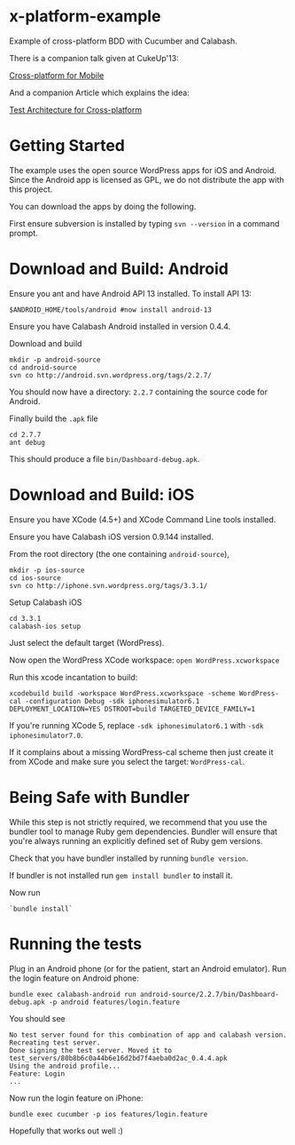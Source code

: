 x-platform-example
==================

Example of cross-platform BDD with Cucumber and Calabash.

There is a companion talk given at CukeUp'13:

[Cross-platform for Mobile](http://skillsmatter.com/podcast/java-jee/cross-platform-and-end-to-end-bdd-for-mobile)


And a companion Article which explains the idea:

[Test Architecture for Cross-platform](https://github.com/calabash/calabash-ios/blob/0.9.x/calabash-cucumber/doc/x-platform-testing.md)


Getting Started
===============

The example uses the open source WordPress apps for iOS and Android. Since the Android app is licensed as GPL, we do not distribute the app with this project.

You can download the apps by doing the following.

First ensure subversion is installed by typing `svn --version` in a command prompt.

# Download and Build: Android

Ensure you ant and have Android API 13 installed.  To install API 13:

    $ANDROID_HOME/tools/android #now install android-13

Ensure you have Calabash Android installed in version 0.4.4.

Download and build

    mkdir -p android-source
    cd android-source
    svn co http://android.svn.wordpress.org/tags/2.2.7/

You should now have a directory: `2.2.7` containing the source code for Android.

Finally build the `.apk` file

    cd 2.7.7
    ant debug

This should produce a file `bin/Dashboard-debug.apk`.


# Download and Build: iOS

Ensure you have XCode (4.5+) and XCode Command Line tools installed.

Ensure you have Calabash iOS version 0.9.144 installed.

From the root directory (the one containing `android-source`),

    mkdir -p ios-source
    cd ios-source
    svn co http://iphone.svn.wordpress.org/tags/3.3.1/

Setup Calabash iOS

    cd 3.3.1
    calabash-ios setup

Just select the default target (WordPress).

Now open the WordPress XCode workspace: `open WordPress.xcworkspace`

Run this xcode incantation to build:

    xcodebuild build -workspace WordPress.xcworkspace -scheme WordPress-cal -configuration Debug -sdk iphonesimulator6.1 DEPLOYMENT_LOCATION=YES DSTROOT=build TARGETED_DEVICE_FAMILY=1

If you're running XCode 5, replace `-sdk iphonesimulator6.1` with `-sdk iphonesimulator7.0`.

If it complains about a missing WordPress-cal scheme then just create it from XCode and make sure you select the target: `WordPress-cal`.

# Being Safe with Bundler

While this step is not strictly required, we recommend that you use the bundler tool to manage Ruby gem dependencies.
Bundler will ensure that you're always running an explicitly defined set of Ruby gem versions.

Check that you have bundler installed by running `bundle version`.

If bundler is not installed run `gem install bundler` to install it.

Now run

    `bundle install`

# Running the tests
Plug in an Android phone (or for the patient, start an Android emulator).
Run the login feature on Android phone:

    bundle exec calabash-android run android-source/2.2.7/bin/Dashboard-debug.apk -p android features/login.feature

You should see

    No test server found for this combination of app and calabash version. Recreating test server.
    Done signing the test server. Moved it to test_servers/80b8b6c0a44b6e16d2bd7f4aeba0d2ac_0.4.4.apk
    Using the android profile...
    Feature: Login
    ...

Now run the login feature on iPhone:

    bundle exec cucumber -p ios features/login.feature

Hopefully that works out well :)

